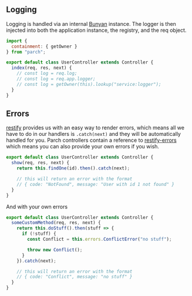 ## Logging

Logging is handled via an internal [Bunyan](https://github.com/trentm/node-bunyan)
instance. The logger is then injected into both the application instance, the
registry, and the req object.

```javascript
import {
  containment: { getOwner }
} from "parch";

export default class UserController extends Controller {
  index(req, res, next) {
    // const log = req.log;
    // const log = req.app.logger;
    // const log = getOwner(this).lookup("service:logger");
  }
}
```

## Errors

[restify](http://restify.com/) provides us with an easy way to render errors,
which means all we have to do in our handlers is `.catch(next)` and they will be
automatically handled for you. Parch controllers contain a reference to
[restify-errors](https://github.com/restify/errors) which means you can also
provide your own errors if you wish.

```javascript
export default class UserController extends Controller {
  show(req, res, next) {
    return this.findOne(id).then().catch(next);

    // this will return an error with the format
    // { code: "NotFound", message: "User with id 1 not found" }
  }
}
```

And with your own errors

```javascript
export default class UserController extends Controller {
  someCustomMethod(req, res, next) {
    return this.doStuff().then(stuff => {
      if (!stuff) {
        const Conflict = this.errors.ConflictError("no stuff");

        throw new Conflict();
      }
    }).catch(next);

    // this will return an error with the format
    // { code: "Conflict", message: "no stuff" }
  }
}
```
